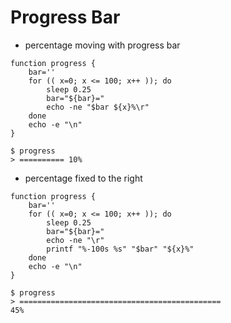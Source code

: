 # Progress Bar

* percentage moving with progress bar

```
function progress {
    bar=''
    for (( x=0; x <= 100; x++ )); do
        sleep 0.25
        bar="${bar}="
        echo -ne "$bar ${x}%\r"
    done
    echo -e "\n"
}
```

```
$ progress
> ========== 10%
```

* percentage fixed to the right

```
function progress {
    bar=''
    for (( x=0; x <= 100; x++ )); do
        sleep 0.25
        bar="${bar}="
        echo -ne "\r"
        printf "%-100s %s" "$bar" "${x}%"
    done
    echo -e "\n"
}
```

```
$ progress
> =============================================                                                       45%
```